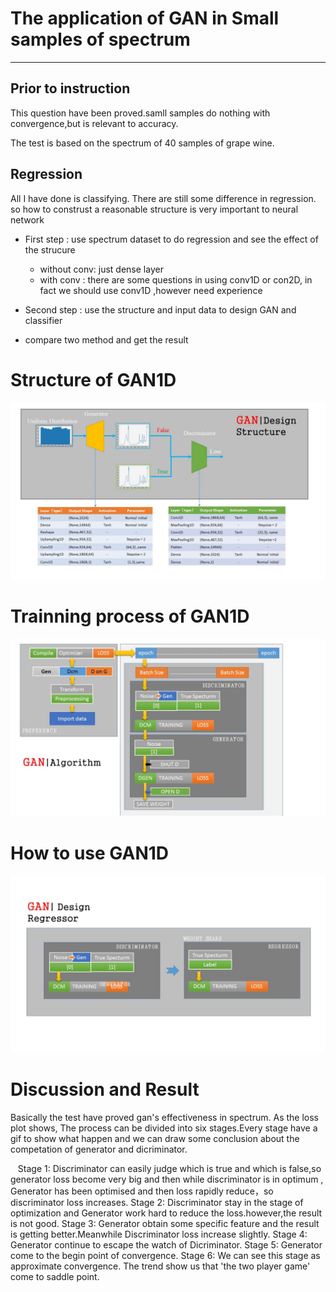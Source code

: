 # The application of GAN in Small samples of spectrum
-----------------------------------------
## Prior to instruction
This question have been proved.samll samples do nothing with convergence,but is relevant to accuracy.

The test is based on the spectrum of 40 samples of grape wine.


## Regression
All I have done is classifying. There are still some difference in regression. so how to construst 
a reasonable structure is very important to neural network

* First step : use spectrum dataset to do regression and see the effect of the strucure
  * without conv:  just dense layer
  * with conv : there are some questions in using conv1D or con2D, in fact we should use conv1D ,however need experience 
  
* Second step : use the structure and input data to design GAN  and classifier
* compare two method and get the result
# Structure of GAN1D

![structure](https://github.com/DreamPurchaseZnz/Picture/blob/master/gan1D/structure.JPG)

# Trainning process of GAN1D

![tranning](https://github.com/DreamPurchaseZnz/Picture/blob/master/gan1D/train_precess.JPG)

# How to use GAN1D

![classifier](https://github.com/DreamPurchaseZnz/Picture/blob/master/gan1D/classifier.JPG)


# Discussion and Result

Basically the test have proved gan's effectiveness in spectrum. As the loss plot shows, The process can be divided into six stages.Every stage have a gif to show what happen and we can draw some conclusion about the competation of  generator and dicriminator.


    Stage 1: Discriminator can easily judge which is true and which is false,so generator loss become very big and then while discriminator is in optimum , Generator has been optimised and then loss rapidly reduce，so discriminator loss increases.
    Stage 2: Discriminator stay in the stage of optimization and Generator work hard to reduce the loss.however,the result is not good.
    Stage 3: Generator obtain some specific feature and the result is getting better.Meanwhile Discriminator loss increase slightly.
    Stage 4: Generator continue to escape the watch of Dicriminator.
    Stage 5: Generator come to the begin point of convergence.
    Stage 6: We can see this stage as approximate convergence. The trend show us that 'the two player game' come to saddle point.


